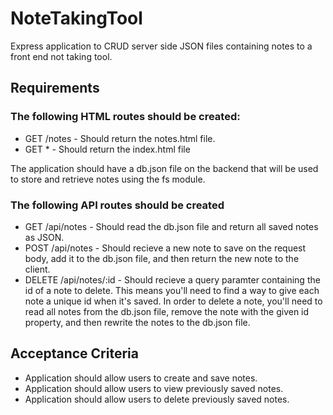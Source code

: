 # NoteTakingTool
Express application to CRUD server side JSON files containing notes to a front end not taking tool.

## Requirements
### The following HTML routes should be created:
- GET /notes - Should return the notes.html file.
- GET * - Should return the index.html file

The application should have a db.json file on the backend that will be used to store and retrieve notes using the fs module.

### The following API routes should be created

- GET /api/notes - Should read the db.json file and return all saved notes as JSON.
- POST /api/notes - Should recieve a new note to save on the request body, add it to the db.json file, and then return the new note to the client.
- DELETE /api/notes/:id - Should recieve a query paramter containing the id of a note to delete. This means you'll need to find a way to give each note a unique id when it's saved. In order to delete a note, you'll need to read all notes from the db.json file, remove the note with the given id property, and then rewrite the notes to the db.json file.

## Acceptance Criteria
- Application should allow users to create and save notes.
- Application should allow users to view previously saved notes.
- Application should allow users to delete previously saved notes.
